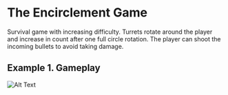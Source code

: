# The Encirclement Game
Survival game with increasing difficulty. Turrets rotate around the player and increase in count after one full circle rotation. The player can shoot the incoming bullets to avoid taking damage.
## Example 1. Gameplay
![Alt Text](doc/gifs/encirclement_preview1.gif)
